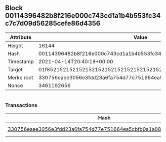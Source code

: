 ## Block 00114396482b8f216e000c743cd1a1b4b553fc34c7c7d09d56285cefe86d4356

Attribute | Value
--- | ---
Height | 16144
Hash | 00114396482b8f216e000c743cd1a1b4b553fc34c7c7d09d56285cefe86d4356
Timestamp | 2021-04-14T20:40:18+00:00
Target | 01f8521521521521521521521521521521521521521521521521521521521521
Merke root | 330756eaee3056e3fdd23a6fa754d77e751664ea5cbfb0a1a0840fb281987494
Nonce | 3461192656

```

```

### Transactions

Hash | Amount
--- | ---
[330756eaee3056e3fdd23a6fa754d77e751664ea5cbfb0a1a0840fb281987494](330756eaee3056e3fdd23a6fa754d77e751664ea5cbfb0a1a0840fb281987494.md) | 10.00000000 SKEPTI 
